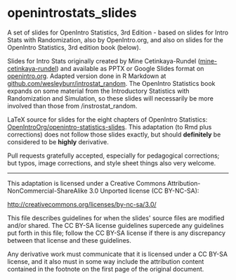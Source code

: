 # openintrostats_slides
A set of slides for OpenIntro Statistics, 3rd Edition - based on slides for Intro Stats with Randomization, also by OpenIntro.org, and also on slides for the OpenIntro Statistics, 3rd edition book (below).

Slides for Intro Stats originally created by Mine Cetinkaya-Rundel ([mine-cetinkaya-rundel](http://github.com/mine-cetinkaya-rundel)) and available as PPTX or Google Slides format on [openintro.org](http://openintro.org). Adapted version done in R Markdown at [github.com/wesleyburr/introstat_random](https://github.com/wesleyburr/introstat_random). The OpenIntro Statistics book expands on some material from the Introductory Statistics with Randomization and Simulation, so these slides will necessarily be more involved than those from /instrostat_random. 

LaTeX source for slides for the eight chapters of OpenIntro Statistics: [OpenIntroOrg/openintro-statistics-slides](https://github.com/OpenIntroOrg/openintro-statistics-slides). This adaptation (to Rmd plus corrections) does not follow those slides exactly, but should **definitely** be considered to be **highly** derivative. 

Pull requests gratefully accepted, especially for pedagogical corrections; but typos, image corrections, and style sheet things also very welcome.

------------------------

This adaptation is licensed under a Creative Commons Attribution-NonCommercial-ShareAlike 3.0 Unported license (CC BY-NC-SA):

http://creativecommons.org/licenses/by-nc-sa/3.0/

This file describes guidelines for when the slides' source files are modified and/or shared. The CC BY-SA license guidelines supercede any guidelines put forth in this file; follow the CC BY-SA license if there is any discrepancy between that license and these guidelines.

Any derivative work must communicate that it is licensed under a CC BY-SA license, and it also must in some way include the attribution content contained in the footnote on the first page of the original document.
